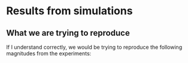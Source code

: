 # Results from simulations

## What we are trying to reproduce

If I understand correctly, we would be trying to reproduce the following magnitudes from the experiments:

